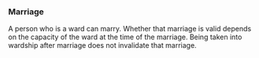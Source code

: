 ###  Marriage

A person who is a ward can marry. Whether that marriage is valid depends on
the capacity of the ward at the time of the marriage. Being taken into
wardship after marriage does not invalidate that marriage.
